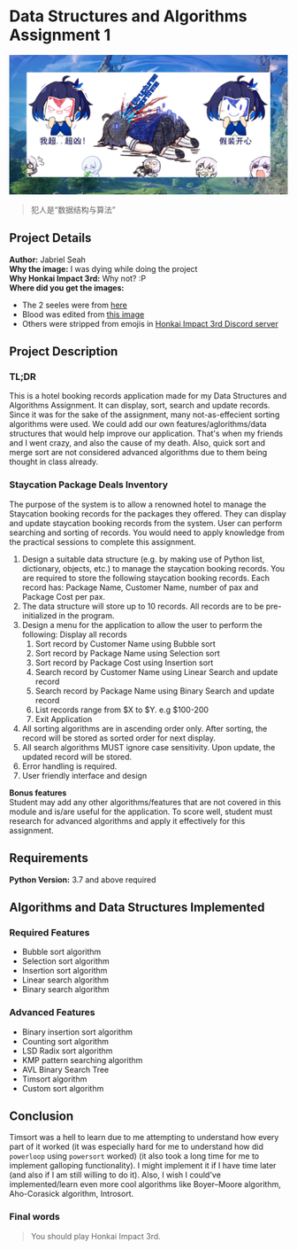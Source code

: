 # Data Structures and Algorithms Assignment 1

![希儿死了](/assets/dead.png)

> 犯人是“数据结构与算法”

## Project Details

**Author:** Jabriel Seah  
**Why the image:** I was dying while doing the project  
**Why Honkai Impact 3rd:** Why not? :P  
**Where did you get the images:**  
- The 2 seeles were from [here](https://www.pixiv.net/en/artworks/77771464)
- Blood was edited from [this image](https://www.cleanpng.com/png-blood-drawing-clip-art-blood-splatter-png-587073/)
- Others were stripped from emojis in [Honkai Impact 3rd Discord server](https://discord.com/invite/hi3)

## Project Description

### TL;DR

This is a hotel booking records application made for my Data Structures and Algorithms Assignment.
It can display, sort, search and update records.
Since it was for the sake of the assignment, many not-as-effecient sorting algorithms were used.
We could add our own features/aglorithms/data structures that would help improve our application.
That's when my friends and I went crazy, and also the cause of my death.
Also, quick sort and merge sort are not considered advanced algorithms due to them being thought in class already.

### Staycation Package Deals Inventory

The purpose of the system is to allow a renowned hotel to manage the Staycation booking records for the packages they offered. They can display and update staycation booking records from the system. User can perform searching and sorting of records. You would need to apply knowledge from the practical sessions to complete this assignment.

1. Design a suitable data structure (e.g. by making use of Python list, dictionary, objects, etc.) to manage the staycation booking records. You are required to store the following staycation booking records. Each record has: Package Name, Customer Name, number of pax and Package Cost per pax.
2. The data structure will store up to 10 records. All records are to be pre-initialized in the program.
3. Design a menu for the application to allow the user to perform the following:
Display all records
    1. Sort record by Customer Name using Bubble sort
    2. Sort record by Package Name using Selection sort
    3. Sort record by Package Cost using Insertion sort
    4. Search record by Customer Name using Linear Search and update record
    5. Search record by Package Name using Binary Search and update record
    6. List records range from $X to $Y. e.g $100-200
    7. Exit Application
4. All sorting algorithms are in ascending order only. After sorting, the record will be stored as sorted order for next display.
5. All search algorithms MUST ignore case sensitivity. Upon update, the updated record will be stored.
6. Error handling is required.
7. User friendly interface and design

**Bonus features**  
Student may add any other algorithms/features that are not covered in this module and is/are useful for the application. To score well, student must research for advanced algorithms and apply it effectively for this assignment.

## Requirements

**Python Version:** 3.7 and above required

## Algorithms and Data Structures Implemented

### Required Features

- Bubble sort algorithm
- Selection sort algorithm
- Insertion sort algorithm
- Linear search algorithm
- Binary search algorithm

### Advanced Features

- Binary insertion sort algorithm
- Counting sort algorithm
- LSD Radix sort algorithm
- KMP pattern searching algorithm
- AVL Binary Search Tree
- Timsort algorithm
- Custom sort algorithm

## Conclusion

Timsort was a hell to learn due to me attempting to understand how every part of it worked
(it was especially hard for me to understand how did `powerloop` using `powersort` worked)
(it also took a long time for me to implement galloping functionality).
I might implement it if I have time later (and also if I am still willing to do it).
Also, I wish I could've implemented/learn even more cool algorithms like Boyer–Moore algorithm, Aho-Corasick algorithm, Introsort.

### Final words

> You should play Honkai Impact 3rd.
